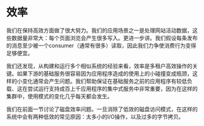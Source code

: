 # 效率

我们在保持高效方面做了很大努力。我们的应用场景之一是处理网站活动数据，这些数据量非常大：每个页面浏览会产生很多写入。更进一步讲。我们假设每条发布的消息至少被一个consumer（通常有很多）读取，因此我们力争使消费行为变得足够便宜。

我们还发现，从构建和运行多个相似系统的经验来看，效率是多租户高效操作的关键。如果下游的基础服务很容易因为应用程序造成的使用上的小碰撞变成瓶颈，这样的小变化通常会产生问题。我们帮助保证在基础服务之前的应用程序有较低负载、这在尝试运行支持成百上千应用程序的集中式服务中非常重要，因为在这样的集群中，使用模式的变化几乎每天都会发生。

我们在前面一节讨论了磁盘效率问题。一旦消除了低效的磁盘访问模式，在这样的系统中会有两种低效的常见原因：太多小的I/O操作，以及过多的字节拷贝。